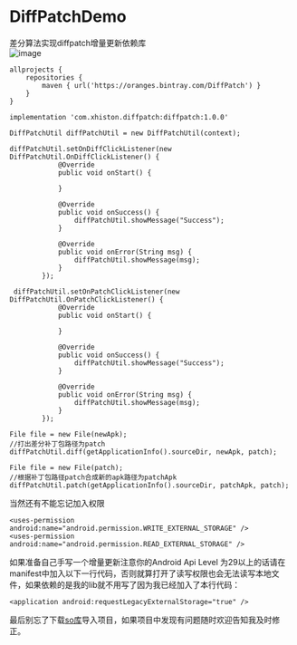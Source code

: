# DiffPatchDemo
差分算法实现diffpatch增量更新依赖库<br>
![image](https://github.com/XHiStone/DiffPatchDemo/blob/master/picture/%E5%A2%9E%E9%87%8F%E6%9B%B4%E6%96%B0.gif)<br>
```
allprojects {
    repositories {
        maven { url('https://oranges.bintray.com/DiffPatch') }
    }
}

implementation 'com.xhiston.diffpatch:diffpatch:1.0.0'

DiffPatchUtil diffPatchUtil = new DiffPatchUtil(context);

diffPatchUtil.setOnDiffClickListener(new DiffPatchUtil.OnDiffClickListener() {
            @Override
            public void onStart() {

            }

            @Override
            public void onSuccess() {
                diffPatchUtil.showMessage("Success");
            }

            @Override
            public void onError(String msg) {
                diffPatchUtil.showMessage(msg);
            }
        });        

 diffPatchUtil.setOnPatchClickListener(new DiffPatchUtil.OnPatchClickListener() {
            @Override
            public void onStart() {

            }

            @Override
            public void onSuccess() {
                diffPatchUtil.showMessage("Success");
            }

            @Override
            public void onError(String msg) {
                diffPatchUtil.showMessage(msg);
            }
        });       

File file = new File(newApk);
//打出差分补丁包路径为patch
diffPatchUtil.diff(getApplicationInfo().sourceDir, newApk, patch);        

File file = new File(patch);       
//根据补丁包路径patch合成新的apk路径为patchApk       
diffPatchUtil.patch(getApplicationInfo().sourceDir, patchApk, patch);                        
```                
当然还有不能忘记加入权限
```
<uses-permission android:name="android.permission.WRITE_EXTERNAL_STORAGE" />
<uses-permission android:name="android.permission.READ_EXTERNAL_STORAGE" />
```
如果准备自己手写一个增量更新注意你的Android Api Level 为29以上的话请在manifest中加入以下一行代码，否则就算打开了读写权限也会无法读写本地文件，如果依赖的是我的lib就不用写了因为我已经加入了本行代码：
```
<application android:requestLegacyExternalStorage="true" />
```
最后别忘了下载[so库](https://github.com/XHiStone/DiffPatchDemo/tree/master/diffpatch/src/main/libs)导入项目，如果项目中发现有问题随时欢迎告知我及时修正。
